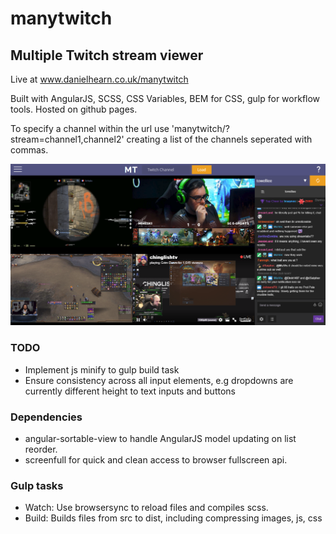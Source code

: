 # manytwitch
## Multiple Twitch stream viewer

Live at www.danielhearn.co.uk/manytwitch

Built with AngularJS, SCSS, CSS Variables, BEM for CSS, gulp for workflow tools.
Hosted on github pages.

To specify a channel within the url use 'manytwitch/?stream=channel1,channel2' creating a list of the channels seperated with commas.

![GitHub Logo](readme-assets/manytwitch1.png)

### TODO
- Implement js minify to gulp build task
- Ensure consistency across all input elements, e.g dropdowns are currently different height to text inputs and buttons

### Dependencies
- angular-sortable-view to handle AngularJS model updating on list reorder.
- screenfull for quick and clean access to browser fullscreen api.

### Gulp tasks
- Watch: Use browsersync to reload files and compiles scss.
- Build: Builds files from src to dist, including compressing images, js, css
